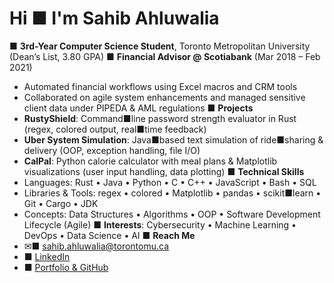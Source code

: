 # Hi ■ I'm Sahib Ahluwalia
■ **3rd-Year Computer Science Student**, Toronto Metropolitan University (Dean’s
List, 3.80 GPA)
■ **Financial Advisor @ Scotiabank** (Mar 2018 – Feb 2021)
- Automated financial workflows using Excel macros and CRM tools
- Collaborated on agile system enhancements and managed sensitive client data
under PIPEDA & AML regulations
■ **Projects**
- **RustyShield**: Command■line password strength evaluator in Rust (regex,
colored output, real■time feedback)
- **Uber System Simulation**: Java■based text simulation of ride■sharing &
delivery (OOP, exception handling, file I/O)
- **CalPal**: Python calorie calculator with meal plans & Matplotlib
visualizations (user input handling, data plotting)
■ **Technical Skills**
- Languages: Rust • Java • Python • C • C++ • JavaScript • Bash • SQL
- Libraries & Tools: regex • colored • Matplotlib • pandas • scikit■learn • Git
• Cargo • JDK
- Concepts: Data Structures • Algorithms • OOP • Software Development Lifecycle
(Agile)
■ **Interests**: Cybersecurity • Machine Learning • DevOps • Data Science • AI
■ **Reach Me**
- ✉■ sahib.ahluwalia@torontomu.ca
- ■ [LinkedIn](https://www.linkedin.com/in/sahib-ahluwalia-7577742a5)
- ■ [Portfolio & GitHub](https://github.com/code-by-sahib)
